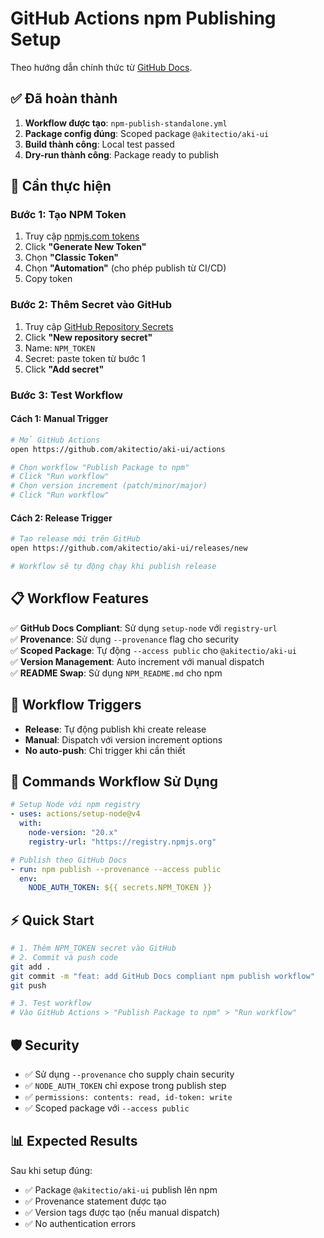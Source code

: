 # GitHub Actions npm Publishing Setup

Theo hướng dẫn chính thức từ [GitHub Docs](https://docs.github.com/en/actions/how-tos/use-cases-and-examples/publishing-packages/publishing-nodejs-packages).

## ✅ Đã hoàn thành

1. **Workflow được tạo**: `npm-publish-standalone.yml`
2. **Package config đúng**: Scoped package `@akitectio/aki-ui`
3. **Build thành công**: Local test passed
4. **Dry-run thành công**: Package ready to publish

## 🚀 Cần thực hiện

### Bước 1: Tạo NPM Token

1. Truy cập [npmjs.com tokens](https://www.npmjs.com/settings/tokens)
2. Click **"Generate New Token"**
3. Chọn **"Classic Token"**
4. Chọn **"Automation"** (cho phép publish từ CI/CD)
5. Copy token

### Bước 2: Thêm Secret vào GitHub

1. Truy cập [GitHub Repository Secrets](https://github.com/akitectio/aki-ui/settings/secrets/actions)
2. Click **"New repository secret"**
3. Name: `NPM_TOKEN`
4. Secret: paste token từ bước 1
5. Click **"Add secret"**

### Bước 3: Test Workflow

#### Cách 1: Manual Trigger

```bash
# Mở GitHub Actions
open https://github.com/akitectio/aki-ui/actions

# Chọn workflow "Publish Package to npm"
# Click "Run workflow"
# Chọn version increment (patch/minor/major)
# Click "Run workflow"
```

#### Cách 2: Release Trigger

```bash
# Tạo release mới trên GitHub
open https://github.com/akitectio/aki-ui/releases/new

# Workflow sẽ tự động chạy khi publish release
```

## 📋 Workflow Features

✅ **GitHub Docs Compliant**: Sử dụng `setup-node` với `registry-url`  
✅ **Provenance**: Sử dụng `--provenance` flag cho security  
✅ **Scoped Package**: Tự động `--access public` cho `@akitectio/aki-ui`  
✅ **Version Management**: Auto increment với manual dispatch  
✅ **README Swap**: Sử dụng `NPM_README.md` cho npm

## 🔧 Workflow Triggers

- **Release**: Tự động publish khi create release
- **Manual**: Dispatch với version increment options
- **No auto-push**: Chỉ trigger khi cần thiết

## 📝 Commands Workflow Sử Dụng

```yaml
# Setup Node với npm registry
- uses: actions/setup-node@v4
  with:
    node-version: "20.x"
    registry-url: "https://registry.npmjs.org"

# Publish theo GitHub Docs
- run: npm publish --provenance --access public
  env:
    NODE_AUTH_TOKEN: ${{ secrets.NPM_TOKEN }}
```

## ⚡ Quick Start

```bash
# 1. Thêm NPM_TOKEN secret vào GitHub
# 2. Commit và push code
git add .
git commit -m "feat: add GitHub Docs compliant npm publish workflow"
git push

# 3. Test workflow
# Vào GitHub Actions > "Publish Package to npm" > "Run workflow"
```

## 🛡️ Security

- ✅ Sử dụng `--provenance` cho supply chain security
- ✅ `NODE_AUTH_TOKEN` chỉ expose trong publish step
- ✅ `permissions: contents: read, id-token: write`
- ✅ Scoped package với `--access public`

## 📊 Expected Results

Sau khi setup đúng:

- ✅ Package `@akitectio/aki-ui` publish lên npm
- ✅ Provenance statement được tạo
- ✅ Version tags được tạo (nếu manual dispatch)
- ✅ No authentication errors
